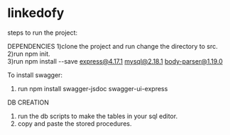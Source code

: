 # linkedofy
steps to run the project:

DEPENDENCIES
1)clone the project and run change the directory to src.  
2)run npm init.  
3)run npm install --save express@4.17.1 mysql@2.18.1 body-parser@1.19.0  

To install swagger:
1) run npm install swagger-jsdoc swagger-ui-express


DB CREATION
1) run the db scripts to make the tables in your sql editor.
2) copy and paste the stored procedures.
